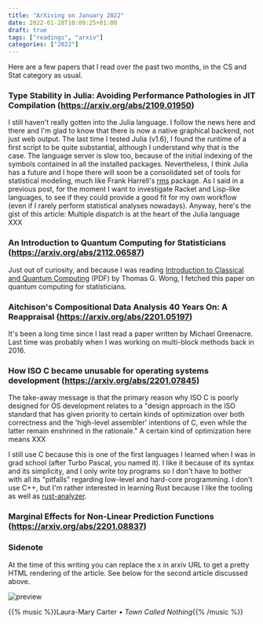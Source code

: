 ```yaml
---
title: "ArXiving on January 2022"
date: 2022-01-28T10:09:25+01:00
draft: true
tags: ["readings", "arxiv"]
categories: ["2022"]
---
```


Here are a few papers that I read over the past two months, in the CS and Stat category as usual.

### Type Stability in Julia: Avoiding Performance Pathologies in JIT Compilation (https://arxiv.org/abs/2109.01950)

I still haven't really gotten into the Julia language. I follow the news here and there and I'm glad to know that there is now a native graphical backend, not just web output. The last time I tested Julia (v1.6), I found the runtime of a first script to be quite substantial, although I understand why that is the case. The language server is slow too, because of the initial indexing of the symbols contained in all the installed packages. Nevertheless, I think Julia has a future and I hope there will soon be a consolidated set of tools for statistical modeling, much like Frank Harrell's [rms](https://github.com/harrelfe/rms) package. As I said in a previous post, for the moment I want to investigate Racket and Lisp-like languages, to see if they could provide a good fit for my own workflow (even if I rarely perform statistical analyses nowadays). Anyway, here's the gist of this article: Multiple dispatch is at the heart of the Julia language XXX

### An Introduction to Quantum Computing for Statisticians (https://arxiv.org/abs/2112.06587)

Just out of curiosity, and because I was reading [Introduction to Classical and Quantum Computing][] (PDF) by Thomas G. Wong, I fetched this paper on quantum computing for statisticians.


### Aitchison's Compositional Data Analysis 40 Years On: A Reappraisal (https://arxiv.org/abs/2201.05197)

It's been a long time since I last read a paper written by Michael Greenacre. Last time was probably when I was working on multi-block methods back in 2016.


### How ISO C became unusable for operating systems development (https://arxiv.org/abs/2201.07845)

The take-away message is that the primary reason why ISO C is poorly designed for OS development relates to a "design approach in the ISO standard that has given priority to certain kinds of optimization over both correctness and the 'high-level assembler' intentions of C, even while the latter remain enshrined in the rationale." A certain kind of optimization here means XXX

I still use C because this is one of the first languages I learned when I was in grad school (after Turbo Pascal, you named it). I like it because of its syntax and its simplicity, and I only write toy programs so I don't have to bother with all its "pitfalls" regarding low-level and hard-core programming. I don't use C++, but I'm rather interested in learning Rust because I like the tooling as well as [rust-analyzer](https://rust-analyzer.github.io/).


### Marginal Effects for Non-Linear Prediction Functions (https://arxiv.org/abs/2201.08837)


### Sidenote

At the time of this writing you can replace the x in ar*x*iv URL to get a pretty HTML rendering of the article. See below for the second article discussed above.

![preview](/img/2022-02-02-21-02-17.png)

{{% music %}}Laura-Mary Carter • _Town Called Nothing_{{% /music %}}

[Introduction to Classical and Quantum Computing]: https://www.thomaswong.net/introduction-to-classical-and-quantum-computing.pdf
